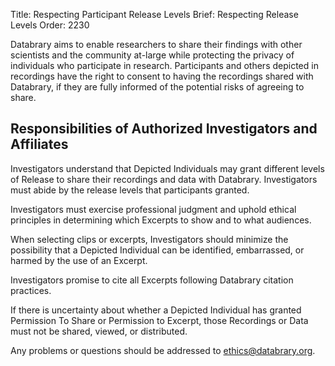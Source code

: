 Title: Respecting Participant Release Levels
Brief: Respecting Release Levels
Order: 2230

Databrary aims to enable researchers to share their findings with other scientists and the community at-large while protecting the privacy of individuals who participate in research.
Participants and others depicted in recordings have the right to consent to having the recordings shared with Databrary, if they are fully informed of the potential risks of agreeing to share.

## Responsibilities of Authorized Investigators and Affiliates

Investigators understand that Depicted Individuals may grant different levels of Release to share their recordings and data with Databrary.
Investigators must abide by the release levels that participants granted.

Investigators must exercise professional judgment and uphold ethical principles in determining which Excerpts to show and to what audiences.

When selecting clips or excerpts, Investigators should minimize the possibility that a Depicted Individual can be identified, embarrassed, or harmed by the use of an Excerpt.

Investigators promise to cite all Excerpts following Databrary citation practices.

If there is uncertainty about whether a Depicted Individual has granted Permission To Share or Permission to Excerpt, those Recordings or Data must not be shared, viewed, or distributed.

Any problems or questions should be addressed to ethics@databrary.org.